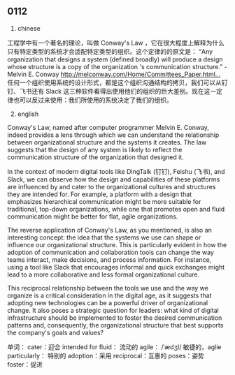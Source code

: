  ## 0112

 1. chinese

工程学中有一个著名的理论，叫做 Conway's Law ，它在很大程度上解释为什么只有特定类型的系统才会适配特定类型的组织。这个定律的的原文是：  “Any organization that designs a system (defined broadly) will produce a design whose structure is a copy of the organization 's communication structure.” - Melvin E. Conway http://melconway.com/Home/Committees_Paper.html…  任何一个组织使用系统的设计形式，都是这个组织沟通结构的拷贝，我们可以从钉钉、飞书还有 Slack 这三种软件看得出使用他们的组织的巨大差别。现在这一定律也可以反过来使用：我们所使用的系统决定了我们的组织。

 2. english

Conway's Law, named after computer programmer Melvin E. Conway, indeed provides a lens through which we can understand the relationship between organizational structure and the systems it creates. The law suggests that the design of any system is likely to reflect the communication structure of the organization that designed it.

In the context of modern digital tools like DingTalk (钉钉), Feishu (飞书), and Slack, we can observe how the design and capabilities of these platforms are influenced by and cater to the organizational cultures and structures they are intended for. For example, a platform with a design that emphasizes hierarchical communication might be more suitable for traditional, top-down organizations, while one that promotes open and fluid communication might be better for flat, agile organizations.  

The reverse application of Conway's Law, as you mentioned, is also an interesting concept: the idea that the systems we use can shape or influence our organizational structure. This is particularly evident in how the adoption of communication and collaboration tools can change the way teams interact, make decisions, and process information. For instance, using a tool like Slack that encourages informal and quick exchanges might lead to a more collaborative and less formal organizational culture.

This reciprocal relationship between the tools we use and the way we organize is a critical consideration in the digital age, as it suggests that adopting new technologies can be a powerful driver of organizational change. It also poses a strategic question for leaders: what kind of digital infrastructure should be implemented to foster the desired communication patterns and, consequently, the organizational structure that best supports the company's goals and values?


单词：
cater：迎合
intended for
fluid： 流动的
agile： /ˈædʒl/ 敏捷的，aglie
particularly： 特别的
adoption：采用
reciprocal：互惠的
poses：姿势  
foster：促进